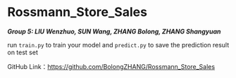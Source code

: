 # Rossmann_Store_Sales

_**Group 5: LIU Wenzhuo, SUN Wang, ZHANG Bolong, ZHANG Shangyuan**_

run `train.py` to train your model and `predict.py` to save the prediction result on test set

GitHub Link：https://github.com/BolongZHANG/Rossmann_Store_Sales
